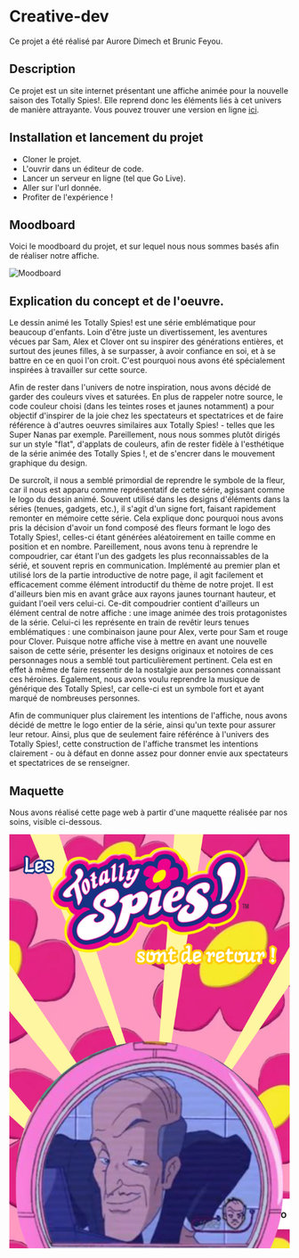 # Creative-dev

Ce projet a été réalisé par Aurore Dimech et Brunic Feyou.

## Description 

Ce projet est un site internet présentant une affiche animée pour la nouvelle saison des Totally Spies!. Elle reprend donc les éléments liés à cet univers de manière attrayante.
Vous pouvez trouver une version en ligne [ici](https://aurore-dimech.github.io/Creative-dev/).

## Installation et lancement du projet
- Cloner le projet.
- L'ouvrir dans un éditeur de code.
- Lancer un serveur en ligne (tel que Go Live).
- Aller sur l'url donnée.
- Profiter de l'expérience !

## Moodboard

Voici le moodboard du projet, et sur lequel nous nous sommes basés afin de réaliser notre affiche.

![Moodboard](moodboard.png)

## Explication du concept et de l'oeuvre.

Le dessin animé les Totally Spies! est une série emblématique pour beaucoup d'enfants. Loin d'être juste un divertissement, les aventures vécues par Sam, Alex et Clover ont su inspirer des générations entières, et surtout des jeunes filles, à se surpasser, à avoir confiance en soi, et à se battre en ce en quoi l'on croit. 
C'est pourquoi nous avons été spécialement inspirées à travailler sur cette source.

Afin de rester dans l'univers de notre inspiration, nous avons décidé de garder des couleurs vives et saturées. En plus de rappeler notre source, le code couleur choisi (dans les teintes roses et jaunes notamment) a pour objectif d'inspirer de la joie chez les spectateurs et spectatrices et de faire référence à d'autres oeuvres similaires aux Totally Spies! - telles que les Super Nanas par exemple.
Pareillement, nous nous sommes plutôt dirigés sur un style "flat", d'applats de couleurs, afin de rester fidèle à l'esthétique de la série animée des Totally Spies !, et de s'encrer dans le mouvement graphique du design. 

De surcroît, il nous a semblé primordial de reprendre le symbole de la fleur, car il nous est apparu comme représentatif de cette série, agissant comme le logo du dessin animé. Souvent utilisé dans les designs d'éléments dans la séries (tenues, gadgets, etc.), il s'agit d'un signe fort, faisant rapidement remonter en mémoire cette série. Cela explique donc pourquoi nous avons pris la décision d'avoir un fond composé des fleurs formant le logo des Totally Spies!, celles-ci étant générées aléatoirement en taille comme en position et en nombre. 
Pareillement, nous avons tenu à reprendre le compoudrier, car étant l'un des gadgets les plus reconnaissables de la sérié, et souvent repris en communication. Implémenté au premier plan et utilisé lors de la partie introductive de notre page, il agit facilement et efficacement comme élément introductif du thème de notre projet. Il est d'ailleurs bien mis en avant grâce aux rayons jaunes tournant hauteur, et guidant l'oeil vers celui-ci.
Ce-dit compoudrier contient d'ailleurs un élément central de notre affiche : une image animée des trois protagonistes de la série. Celui-ci les représente en train de revêtir leurs tenues emblématiques : une combinaison jaune pour Alex, verte pour Sam et rouge pour Clover. Puisque notre affiche vise à mettre en avant une nouvelle saison de cette série, présenter les designs originaux et notoires de ces personnages nous a semblé tout particulièrement pertinent. Cela est en effet à même de faire ressentir de la nostalgie aux personnes connaissant ces héroines.
Egalement, nous avons voulu reprendre la musique de générique des Totally Spies!, car celle-ci est un symbole fort et ayant marqué de nombreuses personnes.

Afin de communiquer plus clairement les intentions de l'affiche, nous avons décidé de mettre le logo entier de la série, ainsi qu'un texte pour assurer leur retour. Ainsi, plus que de seulement faire référénce à l'univers des Totally Spies!, cette construction de l'affiche transmet les intentions clairement - ou à défaut en donne assez pour donner envie aux spectateurs et spectatrices de se renseigner.

## Maquette

Nous avons réalisé cette page web à partir d'une maquette réalisée par nos soins, visible ci-dessous.

![Maquette](maquette_affiche.png)